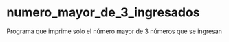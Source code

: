 # numero_mayor_de_3_ingresados
Programa que imprime solo el número mayor de 3 números que se ingresan
